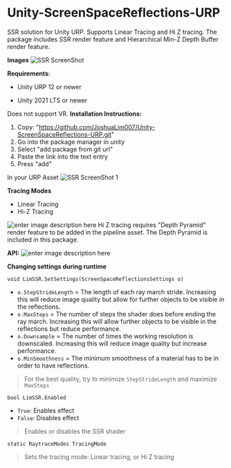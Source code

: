 # Unity-ScreenSpaceReflections-URP

SSR solution for Unity URP. Supports Linear Tracing and Hi Z tracing. The package includes SSR render feature and Hierarchical Min-Z Depth Buffer render feature.

**Images**
![SSR ScreenShot](https://i.imgur.com/Um2zfmO.jpg  "SSR Sample Scene")



**Requirements**:

- Unity URP 12 or newer

- Unity 2021 LTS or newer

Does not support VR.
  **Installation Instructions:**
1. Copy: "https://github.com/JoshuaLim007/Unity-ScreenSpaceReflections-URP.git"
2. Go into the package manager in unity
3. Select "add package from git url"
4. Paste the link into the text entry
5. Press "add"

In your URP Asset
![SSR ScreenShot 1](https://i.imgur.com/3qgwonV.png  "Instructions")

**Tracing Modes**
 - Linear Tracing
 - Hi-Z Tracing
 
![enter image description here](https://i.imgur.com/8ewV9b7.png)
Hi Z tracing requires "Depth Pyramid" render feature to be added in the pipeline asset. The Depth Pyramid is included in this package.

**API:**
![enter image description here](https://i.imgur.com/0hVpaD2.png)

**Changing settings during runtime**

    void LimSSR.SetSettings(ScreenSpaceReflectionsSettings o)

-  `o.StepStrideLength` = The length of each ray march stride. Increasing this will reduce image quality but allow for further objects to be visible in the reflections.
-  `o.MaxSteps` = The number of steps the shader does before ending the ray march. Increasing this will allow further objects to be visible in the reflections but reduce performance.
-  `o.Downsample` = The number of times the working resolution is downscaled. Increasing this will reduce image quality but increase performance.
-  `o.MinSmoothness` = The minimum smoothness of a material has to be in order to have reflections.
> For the best quality, try to minimize `StepStrideLength` and maximize `MaxSteps`

    bool LimSSR.Enabled

- `True`: Enables effect
- `False`: Disables effect
> Enables or disables the SSR shader

    static RaytraceModes TracingMode

> Sets the tracing mode: Linear tracing, or Hi Z tracing

